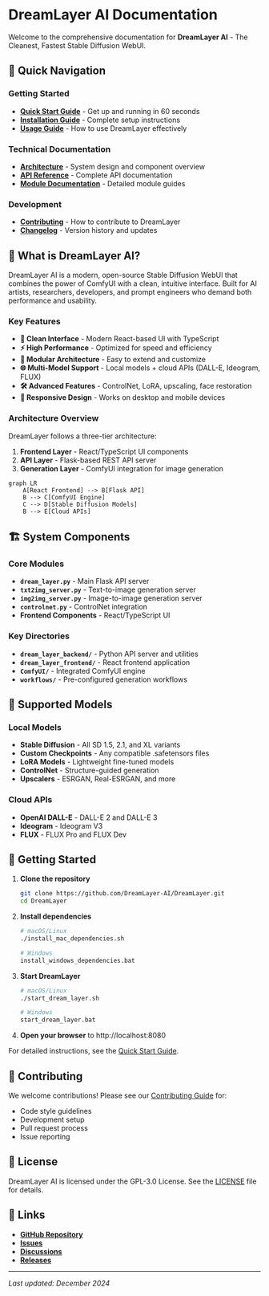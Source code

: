 # DreamLayer AI Documentation

<!--- mkdocs:nav -->

Welcome to the comprehensive documentation for **DreamLayer AI** - The Cleanest, Fastest Stable Diffusion WebUI.

## 🚀 Quick Navigation

### Getting Started
- **[Quick Start Guide](quick_start.md)** - Get up and running in 60 seconds
- **[Installation Guide](installation.md)** - Complete setup instructions
- **[Usage Guide](usage.md)** - How to use DreamLayer effectively

### Technical Documentation
- **[Architecture](architecture.md)** - System design and component overview
- **[API Reference](api_reference.md)** - Complete API documentation
- **[Module Documentation](modules/)** - Detailed module guides

### Development
- **[Contributing](contributing.md)** - How to contribute to DreamLayer
- **[Changelog](changelog.md)** - Version history and updates

## 🎯 What is DreamLayer AI?

DreamLayer AI is a modern, open-source Stable Diffusion WebUI that combines the power of ComfyUI with a clean, intuitive interface. Built for AI artists, researchers, developers, and prompt engineers who demand both performance and usability.

### Key Features

- **🎨 Clean Interface** - Modern React-based UI with TypeScript
- **⚡ High Performance** - Optimized for speed and efficiency
- **🔧 Modular Architecture** - Easy to extend and customize
- **🌐 Multi-Model Support** - Local models + cloud APIs (DALL-E, Ideogram, FLUX)
- **🛠️ Advanced Features** - ControlNet, LoRA, upscaling, face restoration
- **📱 Responsive Design** - Works on desktop and mobile devices

### Architecture Overview

DreamLayer follows a three-tier architecture:

1. **Frontend Layer** - React/TypeScript UI components
2. **API Layer** - Flask-based REST API server
3. **Generation Layer** - ComfyUI integration for image generation

```mermaid
graph LR
    A[React Frontend] --> B[Flask API]
    B --> C[ComfyUI Engine]
    C --> D[Stable Diffusion Models]
    B --> E[Cloud APIs]
```

## 🏗️ System Components

### Core Modules

- **`dream_layer.py`** - Main Flask API server
- **`txt2img_server.py`** - Text-to-image generation server
- **`img2img_server.py`** - Image-to-image generation server
- **`controlnet.py`** - ControlNet integration
- **Frontend Components** - React/TypeScript UI

### Key Directories

- **`dream_layer_backend/`** - Python API server and utilities
- **`dream_layer_frontend/`** - React frontend application
- **`ComfyUI/`** - Integrated ComfyUI engine
- **`workflows/`** - Pre-configured generation workflows

## 🎨 Supported Models

### Local Models
- **Stable Diffusion** - All SD 1.5, 2.1, and XL variants
- **Custom Checkpoints** - Any compatible .safetensors files
- **LoRA Models** - Lightweight fine-tuned models
- **ControlNet** - Structure-guided generation
- **Upscalers** - ESRGAN, Real-ESRGAN, and more

### Cloud APIs
- **OpenAI DALL-E** - DALL-E 2 and DALL-E 3
- **Ideogram** - Ideogram V3
- **FLUX** - FLUX Pro and FLUX Dev

## 🚀 Getting Started

1. **Clone the repository**
   ```bash
   git clone https://github.com/DreamLayer-AI/DreamLayer.git
   cd DreamLayer
   ```

2. **Install dependencies**
   ```bash
   # macOS/Linux
   ./install_mac_dependencies.sh
   
   # Windows
   install_windows_dependencies.bat
   ```

3. **Start DreamLayer**
   ```bash
   # macOS/Linux
   ./start_dream_layer.sh
   
   # Windows
   start_dream_layer.bat
   ```

4. **Open your browser** to http://localhost:8080

For detailed instructions, see the [Quick Start Guide](quick_start.md).

## 🤝 Contributing

We welcome contributions! Please see our [Contributing Guide](contributing.md) for:

- Code style guidelines
- Development setup
- Pull request process
- Issue reporting

## 📄 License

DreamLayer AI is licensed under the GPL-3.0 License. See the [LICENSE](../LICENSE) file for details.

## 🔗 Links

- **[GitHub Repository](https://github.com/DreamLayer-AI/DreamLayer)**
- **[Issues](https://github.com/DreamLayer-AI/DreamLayer/issues)**
- **[Discussions](https://github.com/DreamLayer-AI/DreamLayer/discussions)**
- **[Releases](https://github.com/DreamLayer-AI/DreamLayer/releases)**

---

*Last updated: December 2024* 